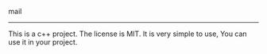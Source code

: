 mail

-------------------------

This is a c++ project.
The license is MIT.
It is very simple to use, You can use it in your project.
